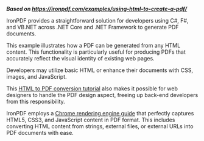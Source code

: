 ***Based on <https://ironpdf.com/examples/using-html-to-create-a-pdf/>***

IronPDF provides a straightforward solution for developers using C#, F#, and VB.NET across .NET Core and .NET Framework to generate PDF documents.

This example illustrates how a PDF can be generated from any HTML content. This functionality is particularly useful for producing PDFs that accurately reflect the visual identity of existing web pages.

Developers may utilize basic HTML or enhance their documents with CSS, images, and JavaScript.

This [HTML to PDF conversion tutorial](https://ironpdf.com/tutorials/html-to-pdf/) also makes it possible for web designers to handle the PDF design aspect, freeing up back-end developers from this responsibility.

IronPDF employs a [Chrome rendering engine guide](https://ironpdf.com/how-to/pixel-perfect-html-to-pdf/) that perfectly captures HTML5, CSS3, and JavaScript content in PDF format. This includes converting HTML content from strings, external files, or external URLs into PDF documents with ease.